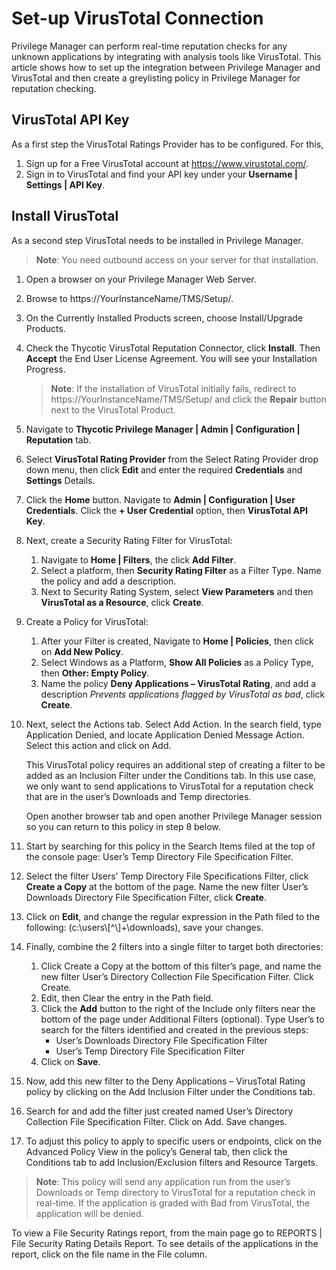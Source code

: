 [title]: # (Set-up VirusTotal)
[tags]: # (integration)
[priority]: # (113)
# Set-up VirusTotal Connection

Privilege Manager can perform real-time reputation checks for any unknown applications by integrating with analysis tools like VirusTotal. This article shows how to set up the integration between Privilege Manager and VirusTotal and then create a greylisting policy in Privilege Manager for reputation checking.

## VirusTotal API Key

As a first step the VirusTotal Ratings Provider has to be configured. For this,

1. Sign up for a Free VirusTotal account at https://www.virustotal.com/.
1. Sign in to VirusTotal and find your API key under your __Username | Settings | API Key__.  

## Install VirusTotal

As a second step VirusTotal needs to be installed in Privilege Manager. 

> **Note**: You need outbound access on your server for that installation.

1. Open a browser on your Privilege Manager Web Server.
1. Browse to https://YourInstanceName/TMS/Setup/.
1. On the Currently Installed Products screen, choose Install/Upgrade Products. <!-- screen capture-->
1. Check the Thycotic VirusTotal Reputation Connector, click __Install__. Then __Accept__ the End User License Agreement. You will see your Installation Progress. <!-- screen capture-->

   > **Note**: If the installation of VirusTotal initially fails, redirect to https://YourInstanceName/TMS/Setup/ and click the __Repair__ button next to the VirusTotal Product.

1. Navigate to __Thycotic Privilege Manager | Admin | Configuration | Reputation__ tab.
1. Select __VirusTotal Rating Provider__ from the Select Rating Provider drop down menu, then click __Edit__ and enter the required __Credentials__ and __Settings__ Details. <!-- screen capture-->
1. Click the __Home__ button. Navigate to __Admin | Configuration | User Credentials__. Click the __+ User Credential__ option, then __VirusTotal API Key__. <!-- screen capture-->
1. Next, create a Security Rating Filter for VirusTotal:
   1. Navigate to __Home | Filters__, the click __Add Filter__.
   1. Select a platform, then __Security Rating Filter__ as a Filter Type.  Name the policy and add a description.
   1. Next to Security Rating System, select __View Parameters__ and then __VirusTotal as a Resource__, click __Create__. <!-- screen capture-->
1. Create a Policy for VirusTotal:
   1. After your Filter is created, Navigate to __Home | Policies__, then click on __Add New Policy__.
   1. Select Windows as a Platform, __Show All Policies__ as a Policy Type, then __Other: Empty Policy__.
   1. Name the policy __Deny Applications – VirusTotal Rating__, and add a description _Prevents applications flagged by VirusTotal as bad_, click __Create__. <!-- screen capture-->
1. Next, select the Actions tab. Select Add Action. In the search field, type Application Denied, and locate Application Denied Message Action.  Select this action and click on Add.

   This VirusTotal policy requires an additional step of creating a filter to be added as an Inclusion Filter under the Conditions tab.  In this use case, we only want to send applications to VirusTotal for a reputation check that are in the user’s Downloads and Temp directories.

   Open another browser tab and open another Privilege Manager session so you can return to this policy in step 8 below.

1. Start by searching for this policy in the Search Items filed at the top of the console page: User’s Temp Directory File Specification Filter. <!-- screen capture-->
1. Select the filter Users’ Temp Directory File Specifications Filter, click __Create a Copy__ at the bottom of the page.  Name the new filter User’s Downloads Directory File Specification Filter, click __Create__.
1. Click on __Edit__, and change the regular expression in the Path filed to the following: (c:\\users\\[^\\]+\\downloads), save your changes. <!-- screen capture-->
1. Finally, combine the 2 filters into a single filter to target both directories:
   1. Click Create a Copy at the bottom of this filter’s page, and name the new filter User’s Directory Collection File Specification Filter. Click Create.
   1. Edit, then Clear the entry in the Path field.
   1. Click the __Add__ button to the right of the Include only filters near the bottom of the page under Additional Filters (optional). Type User’s to search for the filters identified and created in the previous steps:
      * User’s Downloads Directory File Specification Filter
      * User’s Temp Directory File Specification Filter
   1. Click on __Save__.
1. Now, add this new filter to the Deny Applications – VirusTotal Rating policy by clicking on the Add Inclusion Filter under the Conditions tab.
1. Search for and add the filter just created named User’s Directory Collection File Specification Filter. Click on Add. Save changes. <!-- screen capture-->
1. To adjust this policy to apply to specific users or endpoints, click on the Advanced Policy View in the policy’s General tab, then click the Conditions tab to add Inclusion/Exclusion filters and Resource Targets. <!-- screen capture-->

> **Note**: This policy will send any application run from the user’s Downloads or Temp directory to VirusTotal for a reputation check in real-time. If the application is graded with Bad from VirusTotal, the application will be denied.

To view a File Security Ratings report, from the main page go to REPORTS | File Security Rating Details Report. To see details of the applications in the report, click on the file name in the File column.